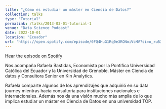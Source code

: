 ```yaml
---
title: "¿Cómo es estudiar un máster en Ciencia de Datos?"
collection: talks
type: "Tutorial"
permalink: /talks/2013-03-01-tutorial-1
venue: "Data Science Podcast"
date: 2022-10-01
location: "Ecuador"
url: 'https://open.spotify.com/episode/0FQ4HuG1Rq0e3RONmiVcMV?si=o_ru53_KReW7LvPrRElxEA&nd=1&dlsi=30db897d20d440ce'
---
```


[Hear the episode on Spotify](https://open.spotify.com/episode/0FQ4HuG1Rq0e3RONmiVcMV?si=o_ru53_KReW7LvPrRElxEA&nd=1&dlsi=30db897d20d440ce)

Nos acompaña Rafaela Bastidas, Economista por la Pontifica Universidad Católica del Ecuador y la Universidad de Grenoble. Máster en Ciencia de datos y Consultora Senior en Kin Analytics.

Rafaela comparte algunos de los aprendizajes que adquirió en su data journey  mientras hacía consultoría para instituciones nacionales e internacionales. Además nos da una visión mucho más amplia de lo que implica estudiar un máster en Ciencia de Datos en una universidad TOP.
